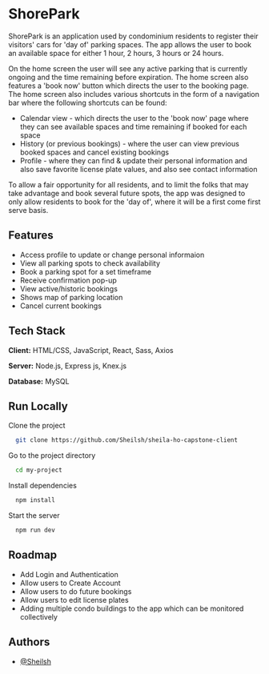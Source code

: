# ShorePark

ShorePark is an application used by condominium residents to register their visitors' cars for 'day of' parking spaces. The app allows the user to book an available space for either 1 hour, 2 hours, 3 hours or 24 hours.

On the home screen the user will see any active parking that is currently ongoing and the time remaining before expiration. The home screen also features a 'book now' button which directs the user to the booking page. The home screen also includes various shortcuts in the form of a navigation bar where the following shortcuts can be found:

- Calendar view - which directs the user to the 'book now' page where they can see available spaces and time remaining if booked for each space
- History (or previous bookings) - where the user can view previous booked spaces and cancel existing bookings
- Profile - where they can find & update their personal information and also save favorite license plate values, and also see contact information

To allow a fair opportunity for all residents, and to limit the folks that may take advantage and book several future spots, the app was designed to only allow residents to book for the 'day of', where it will be a first come first serve basis.

## Features

- Access profile to update or change personal informaion
- View all parking spots to check availability
- Book a parking spot for a set timeframe
- Receive confirmation pop-up
- View active/historic bookings
- Shows map of parking location
- Cancel current bookings

## Tech Stack

**Client:** HTML/CSS, JavaScript, React, Sass, Axios

**Server:** Node.js, Express js, Knex.js

**Database:** MySQL

## Run Locally

Clone the project

```bash
  git clone https://github.com/Sheilsh/sheila-ho-capstone-client
```

Go to the project directory

```bash
  cd my-project
```

Install dependencies

```bash
  npm install
```

Start the server

```bash
  npm run dev
```

## Roadmap

- Add Login and Authentication
- Allow users to Create Account
- Allow users to do future bookings
- Allow users to edit license plates
- Adding multiple condo buildings to the app which can be monitored collectively

## Authors

- [@Sheilsh](https://github.com/Sheilsh)
